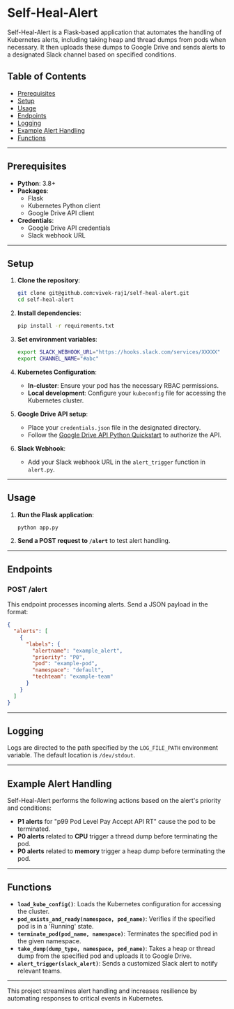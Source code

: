 
# Self-Heal-Alert

Self-Heal-Alert is a Flask-based application that automates the handling of Kubernetes alerts, including taking heap and thread dumps from pods when necessary. It then uploads these dumps to Google Drive and sends alerts to a designated Slack channel based on specified conditions.

## Table of Contents

- [Prerequisites](#prerequisites)
- [Setup](#setup)
- [Usage](#usage)
- [Endpoints](#endpoints)
- [Logging](#logging)
- [Example Alert Handling](#example-alert-handling)
- [Functions](#functions)

---

## Prerequisites

- **Python**: 3.8+
- **Packages**:
  - Flask
  - Kubernetes Python client
  - Google Drive API client
- **Credentials**:
  - Google Drive API credentials
  - Slack webhook URL

---

## Setup

1. **Clone the repository**:
    ```bash
    git clone git@github.com:vivek-raj1/self-heal-alert.git
    cd self-heal-alert
    ```

2. **Install dependencies**:
    ```bash
    pip install -r requirements.txt
    ```

3. **Set environment variables**:
    ```bash
    export SLACK_WEBHOOK_URL="https://hooks.slack.com/services/XXXXX"
    export CHANNEL_NAME="#abc"
    ```

4. **Kubernetes Configuration**:
    - **In-cluster**: Ensure your pod has the necessary RBAC permissions.
    - **Local development**: Configure your `kubeconfig` file for accessing the Kubernetes cluster.

5. **Google Drive API setup**:
    - Place your `credentials.json` file in the designated directory.
    - Follow the [Google Drive API Python Quickstart](https://developers.google.com/drive/api/v3/quickstart/python) to authorize the API.

6. **Slack Webhook**:
    - Add your Slack webhook URL in the `alert_trigger` function in `alert.py`.

---

## Usage

1. **Run the Flask application**:
    ```bash
    python app.py
    ```

2. **Send a POST request to `/alert`** to test alert handling.

---

## Endpoints

### POST /alert

This endpoint processes incoming alerts. Send a JSON payload in the format:
```json
{
  "alerts": [
    {
      "labels": {
        "alertname": "example_alert",
        "priority": "P0",
        "pod": "example-pod",
        "namespace": "default",
        "techteam": "example-team"
      }
    }
  ]
}
```

---

## Logging

Logs are directed to the path specified by the `LOG_FILE_PATH` environment variable. The default location is `/dev/stdout`.

---

## Example Alert Handling

Self-Heal-Alert performs the following actions based on the alert's priority and conditions:

- **P1 alerts** for "p99 Pod Level Pay Accept API RT" cause the pod to be terminated.
- **P0 alerts** related to **CPU** trigger a thread dump before terminating the pod.
- **P0 alerts** related to **memory** trigger a heap dump before terminating the pod.

---

## Functions

- **`load_kube_config()`**: Loads the Kubernetes configuration for accessing the cluster.
- **`pod_exists_and_ready(namespace, pod_name)`**: Verifies if the specified pod is in a 'Running' state.
- **`terminate_pod(pod_name, namespace)`**: Terminates the specified pod in the given namespace.
- **`take_dump(dump_type, namespace, pod_name)`**: Takes a heap or thread dump from the specified pod and uploads it to Google Drive.
- **`alert_trigger(slack_alert)`**: Sends a customized Slack alert to notify relevant teams.

---

This project streamlines alert handling and increases resilience by automating responses to critical events in Kubernetes.
